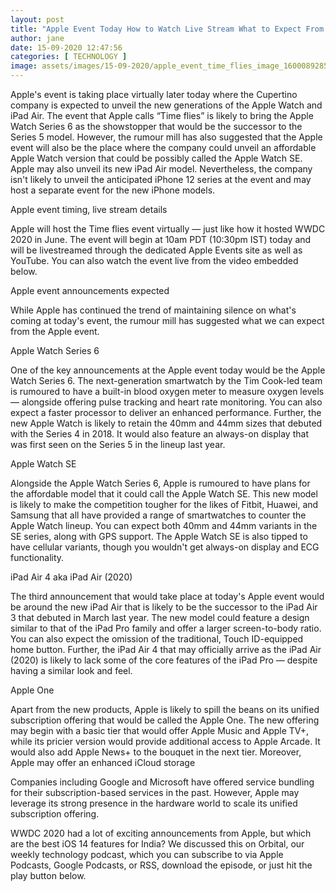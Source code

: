 ```yaml
---
layout: post
title: "Apple Event Today How to Watch Live Stream What to Expect From September 15 Event"
author: jane 
date: 15-09-2020 12:47:56 
categories: [ TECHNOLOGY ] 
image: assets/images/15-09-2020/apple_event_time_flies_image_1600089285810.jpg
---
```

Apple's event is taking place virtually later today where the Cupertino company is expected to unveil the new generations of the Apple Watch and iPad Air. The event that Apple calls “Time flies” is likely to bring the Apple Watch Series 6 as the showstopper that would be the successor to the Series 5 model. However, the rumour mill has also suggested that the Apple event will also be the place where the company could unveil an affordable Apple Watch version that could be possibly called the Apple Watch SE. Apple may also unveil its new iPad Air model. Nevertheless, the company isn't likely to unveil the anticipated iPhone 12 series at the event and may host a separate event for the new iPhone models.

Apple event timing, live stream details

Apple will host the Time flies event virtually — just like how it hosted WWDC 2020 in June. The event will begin at 10am PDT (10:30pm IST) today and will be livestreamed through the dedicated Apple Events site as well as YouTube. You can also watch the event live from the video embedded below.

Apple event announcements expected

While Apple has continued the trend of maintaining silence on what's coming at today's event, the rumour mill has suggested what we can expect from the Apple event.

Apple Watch Series 6

One of the key announcements at the Apple event today would be the Apple Watch Series 6. The next-generation smartwatch by the Tim Cook-led team is rumoured to have a built-in blood oxygen meter to measure oxygen levels — alongside offering pulse tracking and heart rate monitoring. You can also expect a faster processor to deliver an enhanced performance. Further, the new Apple Watch is likely to retain the 40mm and 44mm sizes that debuted with the Series 4 in 2018. It would also feature an always-on display that was first seen on the Series 5 in the lineup last year.

Apple Watch SE

Alongside the Apple Watch Series 6, Apple is rumoured to have plans for the affordable model that it could call the Apple Watch SE. This new model is likely to make the competition tougher for the likes of Fitbit, Huawei, and Samsung that all have provided a range of smartwatches to counter the Apple Watch lineup. You can expect both 40mm and 44mm variants in the SE series, along with GPS support. The Apple Watch SE is also tipped to have cellular variants, though you wouldn't get always-on display and ECG functionality.

iPad Air 4 aka iPad Air (2020)

The third announcement that would take place at today's Apple event would be around the new iPad Air that is likely to be the successor to the iPad Air 3 that debuted in March last year. The new model could feature a design similar to that of the iPad Pro family and offer a larger screen-to-body ratio. You can also expect the omission of the traditional, Touch ID-equipped home button. Further, the iPad Air 4 that may officially arrive as the iPad Air (2020) is likely to lack some of the core features of the iPad Pro — despite having a similar look and feel.

Apple One

Apart from the new products, Apple is likely to spill the beans on its unified subscription offering that would be called the Apple One. The new offering may begin with a basic tier that would offer Apple Music and Apple TV+, while its pricier version would provide additional access to Apple Arcade. It would also add Apple News+ to the bouquet in the next tier. Moreover, Apple may offer an enhanced iCloud storage

Companies including Google and Microsoft have offered service bundling for their subscription-based services in the past. However, Apple may leverage its strong presence in the hardware world to scale its unified subscription offering.

WWDC 2020 had a lot of exciting announcements from Apple, but which are the best iOS 14 features for India? We discussed this on Orbital, our weekly technology podcast, which you can subscribe to via Apple Podcasts, Google Podcasts, or RSS, download the episode, or just hit the play button below.